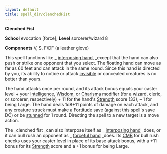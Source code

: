 ```yaml
---
layout: default
title: spell_dir/clenchedFist
---
```

 **Clenched Fist**

**School** evocation [force]; **Level** sorcerer/wizard 8

**Components** V, S, F/DF (a leather glove)

This spell functions like _ [interposing hand](interposingHand#_interposing-hand), _except that the hand can also push or strike one opponent that you select. The floating hand can move as far as 60 feet and can attack in the same round. Since this hand is directed by you, its ability to notice or attack [invisible](../glossary#_invisible) or concealed creatures is no better than yours.

The hand attacks once per round, and its attack bonus equals your caster level + your [Intelligence](../gettingStarted#_intelligence), [Wisdom](../gettingStarted#_wisdom), or [Charisma](../gettingStarted#_charisma-new) modifier (for a wizard, cleric, or sorcerer, respectively) + 11 for the hand's [Strength](../gettingStarted#_strength) score (33), – 1 for being Large. The hand deals 1d8+11 points of damage on each attack, and any creature struck must make a [Fortitude](../combat#_fortitude) save (against this spell's save DC) or be [stunned](../glossary#_stunned) for 1 round. Directing the spell to a new target is a move action.

The _clenched fist _can also interpose itself as _ [interposing hand](interposingHand#_interposing-hand) _does, or it can bull rush an opponent as _ [forceful hand](forcefulHand#_forceful-hand) _does. Its [CMB](../combat#_combat-maneuver-bonus) for bull rush checks uses your caster level in place of its base attack bonus, with a +11 bonus for its [Strength](../gettingStarted#_strength) score and a +1 bonus for being Large.

